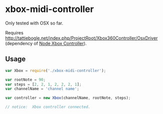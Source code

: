 xbox-midi-controller
====================
Only tested with OSX so far.

Requires http://tattiebogle.net/index.php/ProjectRoot/Xbox360Controller/OsxDriver (dependency of [Node Xbox Controller](https://github.com/andrew/node-xbox-controller)).

## Usage
```javascript
var Xbox = require('./xbox-midi-controller');

var rootNote = 90;
var steps = [2, 2, 1, 2, 2, 2, 1];
var channelName = 'channel name';

var controller = new Xbox(channelName, rootNote, steps);

// notice:  Xbox controller connected.
```